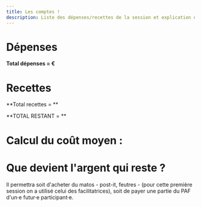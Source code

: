 ```yaml
---
title: Les comptes !
description: Liste des dépenses/recettes de la session et explication de l'utilisation des sous qui restent
---
```


# Dépenses


**Total dépenses = €**

# Recettes

**Total recettes = **  

**TOTAL RESTANT = **

# Calcul du coût moyen  : 


# Que devient l'argent qui reste ? 
Il permettra soit d'acheter du matos - post-it, feutres - (pour cette première session on a utilisé celui des facilitatrices), soit de payer une partie du PAF d'un·e futur·e participant·e.


